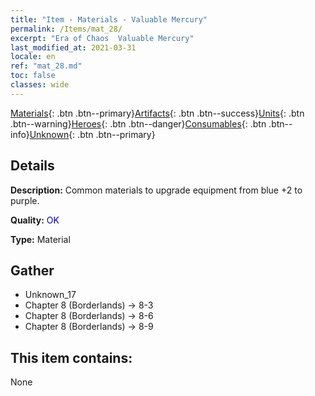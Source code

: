 ```yaml
---
title: "Item - Materials - Valuable Mercury"
permalink: /Items/mat_28/
excerpt: "Era of Chaos  Valuable Mercury"
last_modified_at: 2021-03-31
locale: en
ref: "mat_28.md"
toc: false
classes: wide
---
```

 [Materials](/Items/){: .btn .btn--primary}[Artifacts](/Items/Artifacts/){: .btn .btn--success}[Units](/Items/Units/){: .btn .btn--warning}[Heroes](/Items/Heroes/){: .btn .btn--danger}[Consumables](/Items/Consumables/){: .btn .btn--info}[Unknown](/Items/Unknown/){: .btn .btn--primary}

## Details
 **Description:** Common materials to upgrade equipment from blue +2 to purple.

 **Quality:** <span style="color: #0000CD">OK</span>

 **Type:** Material

## Gather

*    Unknown_17 
*    Chapter 8 (Borderlands) -> 8-3 
*    Chapter 8 (Borderlands) -> 8-6 
*    Chapter 8 (Borderlands) -> 8-9 

## This item contains:

  None


